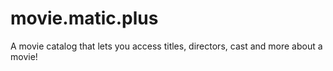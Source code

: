 # movie.matic.plus

A movie catalog that lets you access titles, directors, cast and more about a movie!
